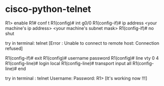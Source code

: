 # cisco-python-telnet

R1> enable
R1# conf t
R1(config)# int g0/0
R1(config-if)# ip address <your machine's ip address> <your machine's subnet mask>
R1(config-if)# no shut

try in terminal: telnet <your machine ip address> 
  [Error : Unable to connect to remote host: Connection refused]

R1(config-if)# exit
R1(config)# username <your username> password <your password>
R1(config)# line vty 0 4
R1(config-line)# login local
R1(config-line)# transport input all
R1(config-line)# end
  
try in terminal : telnet <your machine ip address>
  Username: <your username>
  Password: <your password>
  R1>
[It's working now !!!]

